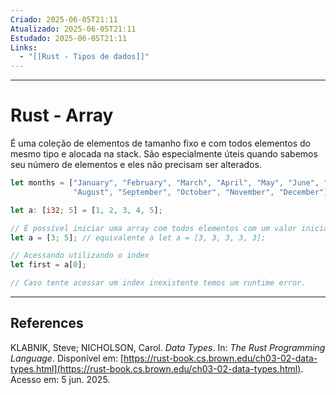 ```yaml
---
Criado: 2025-06-05T21:11
Atualizado: 2025-06-05T21:11
Estudado: 2025-06-05T21:11
Links:
  - "[[Rust - Tipos de dados]]"
---
```

---
# Rust - Array

É uma coleção de elementos de tamanho fixo e com todos elementos do mesmo tipo e alocada na stack. São especialmente úteis quando sabemos seu número de elementos e eles não precisam ser alterados.

```rust
let months = ["January", "February", "March", "April", "May", "June", "July",
              "August", "September", "October", "November", "December"];

let a: [i32; 5] = [1, 2, 3, 4, 5];

// É possível iniciar uma array com todos elementos com um valor inicial
let a = [3; 5]; // equivalente a let a = [3, 3, 3, 3, 3];

// Acessando utilizando o index
let first = a[0];

// Caso tente acessar um index inexistente temos um runtime error.
```


---
## References

KLABNIK, Steve; NICHOLSON, Carol. _Data Types_. In: _The Rust Programming Language_. Disponível em: [https://rust-book.cs.brown.edu/ch03-02-data-types.html](https://rust-book.cs.brown.edu/ch03-02-data-types.html). Acesso em: 5 jun. 2025.